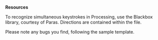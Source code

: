 **Resources**

To recognize simultaneous keystrokes in Processing, use the Blackbox library, courtesy of Paras.  Directions are contained within the file.

Please note any bugs you find, following the sample template.